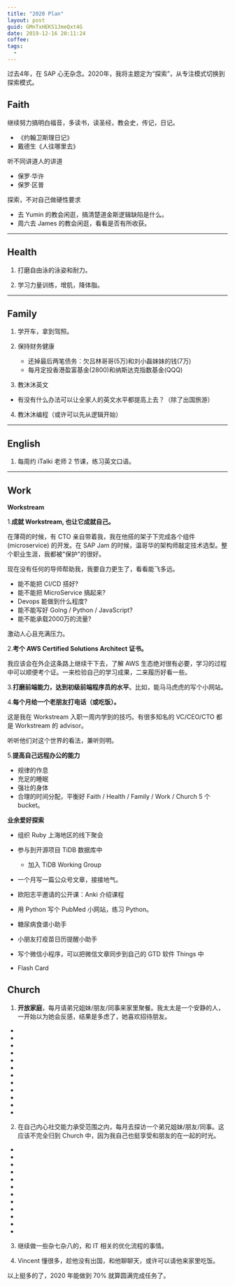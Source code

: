 ```yaml
---
title: "2020 Plan"
layout: post
guid: GMnTxHEKS1JmeQxt4G
date: 2019-12-16 20:11:24
coffee:
tags:
  -
---
```


过去4年，在 SAP 心无杂念。2020年，我将主题定为“探索”，从专注模式切换到探索模式。


## Faith

继续努力搞明白福音，多读书，读圣经，教会史，传记，日记。

- 《约翰卫斯理日记》
- 戴德生《人往哪里去》

听不同讲道人的讲道

- 保罗·华许
- 保罗·区普

探索，不对自己做硬性要求

- 去 Yumin 的教会闲逛，搞清楚道金斯逻辑缺陷是什么。
- 周六去 James 的教会闲逛，看看是否有所收获。


---

## Health

1. 打磨自由泳的泳姿和耐力。

2. 学习力量训练，增肌，降体脂。

---

## Family

1. 学开车，拿到驾照。

2. 保持财务健康
	- 还掉最后两笔债务：欠吕林哥哥(5万)和刘小磊妹妹的钱(7万)
	- 每月定投香港盈富基金(2800)和纳斯达克指数基金(QQQ)

3. 教沐沐英文
  - 有没有什么办法可以让全家人的英文水平都提高上去？（除了出国旅游）

4. 教沐沐编程（或许可以先从逻辑开始）

---

## English


1. 每周约 iTalki 老师 2 节课，练习英文口语。


---

## Work

**Workstream**

1.**成就 Workstream, 也让它成就自己。**

在薄荷的时候，有 CTO 亲自带着我，我在他搭的架子下完成各个组件(microservice) 的开发。在 SAP Jam 的时候，温哥华的架构师敲定技术选型。整个职业生涯，我都被"保护"的很好。

现在没有任何的导师帮助我，我要自力更生了，看看能飞多远。

- 能不能把 CI/CD 搭好?
- 能不能把 MicroService 搞起来?
- Devops 能做到什么程度?
- 能不能写好 Golng / Python / JavaScript?
- 能不能承载2000万的流量?

激动人心且充满压力。


2.**考个 AWS Certified Solutions Architect 证书。**

我应该会在外企这条路上继续干下去，了解 AWS 生态绝对很有必要，学习的过程中可以顺便考个证。一来检验自己的学习成果，二来履历好看一些。


3.**打磨前端能力，达到初级前端程序员的水平**。比如，能马马虎虎的写个小网站。


4.**每个月给一个老朋友打电话（或吃饭）。**

这是我在 Workstream 入职一周内学到的技巧。有很多知名的 VC/CEO/CTO 都是 Workstream 的 advisor。

听听他们对这个世界的看法，兼听则明。


5.**提高自己远程办公的能力**

- 规律的作息
- 充足的睡眠
- 强壮的身体
- 合理的时间分配，平衡好 Faith / Health / Family / Work / Church 5 个 bucket。


**业余爱好探索**

- 组织 Ruby 上海地区的线下聚会

- 参与到开源项目 TiDB 数据库中
	- 加入 TiDB Working Group

- 一个月写一篇公众号文章，接接地气。

- 欧阳志平邀请的公开课：Anki 介绍课程

- 用 Python 写个 PubMed 小网站，练习 Python。

- 糖尿病食谱小助手

- 小朋友打疫苗日历提醒小助手

- 写个微信小程序，可以把微信文章同步到自己的 GTD 软件 Things 中

- Flash Card



## Church


1. **开放家庭**，每月请弟兄姐妹/朋友/同事来家里聚餐。我太太是一个安静的人，一开始以为她会反感，结果是多虑了，她喜欢招待朋友。
  - 
  - 
  - 
  - 
  - 
  - 
  - 
  - 
  - 
  - 
  - 
  - 

2. 在自己内心社交能力承受范围之内，每月去探访一个弟兄姐妹/朋友/同事。这应该不完全归到 Church 中，因为我自己也挺享受和朋友的在一起的时光。
  - 
  - 
  - 
  - 
  - 
  - 
  - 
  - 
  - 
  - 
  - 
  - 

3. 继续做一些杂七杂八的，和 IT 相关的优化流程的事情。


4. Vincent 懂很多，趁他没有出国，和他聊聊天，或许可以请他来家里吃饭。 



以上挺多的了，2020 年能做到 70% 就算圆满完成任务了。
